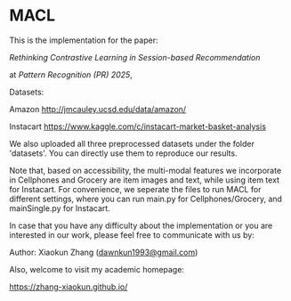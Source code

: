# MACL
This is the implementation for the paper:

_Rethinking Contrastive Learning in Session-based Recommendation_

at _Pattern Recognition (PR) 2025_, 

Datasets:

Amazon http://jmcauley.ucsd.edu/data/amazon/

Instacart https://www.kaggle.com/c/instacart-market-basket-analysis

We also uploaded all three preprocessed datasets under the folder 'datasets'. You can directly use them to reproduce our results.

Note that, based on accessibility, the multi-modal features we incorporate in Cellphones and Grocery are item images and text, while using item text for Instacart. For convenience, we seperate the files to run MACL for different settings, where you can run main.py for Cellphones/Grocery, and mainSingle.py for Instacart.

In case that you have any difficulty about the implementation or you are interested in our work,  please feel free to communicate with us by:

Author: Xiaokun Zhang (dawnkun1993@gmail.com)

Also, welcome to visit my academic homepage:

https://zhang-xiaokun.github.io/
